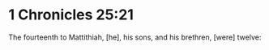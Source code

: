 # 1 Chronicles 25:21

The fourteenth to Mattithiah, [he], his sons, and his brethren, [were] twelve: